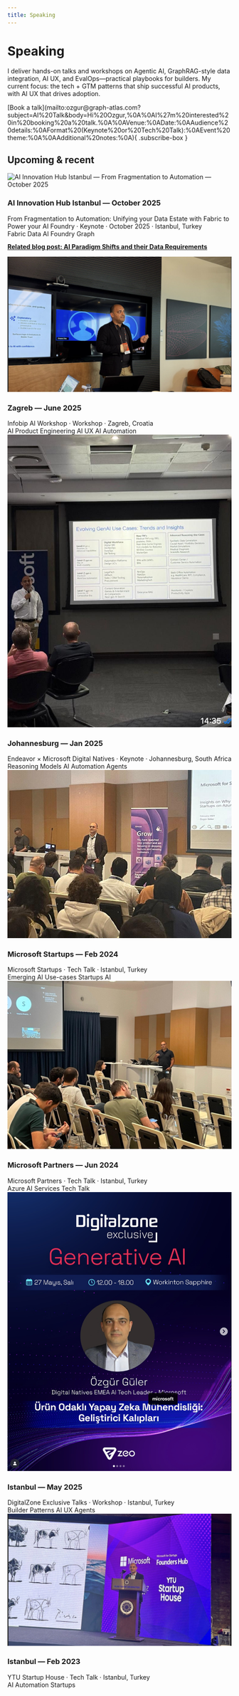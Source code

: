 ```yaml
---
title: Speaking
---
```


<div class="page-speaking" markdown="1">

# Speaking

  I deliver hands-on talks and workshops on Agentic AI, GraphRAG-style data integration, AI UX, and EvalOps—practical playbooks for builders. My current focus: the tech + GTM patterns that ship successful AI products, with AI UX that drives adoption.
  
  <div class="speaking-cta" markdown="1">
  [Book a talk](mailto:ozgur@graph-atlas.com?subject=AI%20Talk&body=Hi%20Ozgur,%0A%0AI%27m%20interested%20in%20booking%20a%20talk.%0A%0AVenue:%0ADate:%0AAudience%20details:%0AFormat%20(Keynote%20or%20Tech%20Talk):%0AEvent%20theme:%0A%0AAdditional%20notes:%0A){ .subscribe-box }
  </div>

## Upcoming & recent

<div class="talk-grid">

<!-- DUPLICATE this .talk-card per event -->
<div class="talk-card"
     data-date="2025-10-01"
     data-year="2025"
     data-type="Keynote"
     data-location="Istanbul, TR"
     data-tags="Fabric,Data,AI Foundry,Graph">

<img src="../assets/speaking/fabric_unify_ai_foundry.jpeg" alt="AI Innovation Hub Istanbul — From Fragmentation to Automation — October 2025" loading="lazy" />

<h3>AI Innovation Hub Istanbul — October 2025</h3>
<div class="talk-meta">From Fragmentation to Automation: Unifying your Data Estate with Fabric to Power your AI Foundry · Keynote · October 2025 · Istanbul, Turkey</div>

<div class="badges">
<span class="badge">Fabric</span>
<span class="badge">Data</span>
<span class="badge">AI Foundry</span>
<span class="badge">Graph</span>
</div>

<p style="margin-top: 0.75rem;"><strong><a href="../blog/2025/10/01/ai-paradigm-shifts-and-their-data-requirements/">Related blog post: AI Paradigm Shifts and their Data Requirements</a></strong></p>

</div>

<div class="talk-card"
     data-date="2025-06-15"
     data-year="2025"
     data-type="Workshop"
     data-location="Zagreb, HR"
     data-tags="AI Product Engineering,AI UX,AI Automation">

<img src="../assets/speaking/infobip_zagrab.png" alt="Infobip AI Workshop — Zagreb — June 2025" loading="lazy" />

<h3>Zagreb — June 2025</h3>
<div class="talk-meta">Infobip AI Workshop · Workshop · Zagreb, Croatia</div>

<div class="badges">
<span class="badge">AI Product Engineering</span>
<span class="badge">AI UX</span>
<span class="badge">AI Automation</span>
</div>

</div>

<div class="talk-card"
     data-date="2025-01-20"
     data-year="2025"
     data-type="Keynote"
     data-location="Johannesburg, ZA"
     data-tags="Reasoning Models,AI Automation,Agents">

<img src="../assets/speaking/1737525328675.jpeg" alt="Endeavor × Microsoft Digital Natives — Johannesburg — Jan 2025" loading="lazy" />

<h3>Johannesburg — Jan 2025</h3>
<div class="talk-meta">Endeavor × Microsoft Digital Natives · Keynote · Johannesburg, South Africa</div>

<div class="badges">
<span class="badge">Reasoning Models</span>
<span class="badge">AI Automation</span>
<span class="badge">Agents</span>
</div>

</div>

<div class="talk-card"
     data-date="2024-02-01"
     data-year="2024"
     data-type="Tech Talk"
     data-location="Istanbul, TR"
     data-tags="Emerging AI Use-cases,Startups,AI">

<img src="../assets/speaking/microsoft_startups_feb24.jpeg" alt="Microsoft Startups — Emerging AI Use-cases — Feb 2024" loading="lazy" />

<h3>Microsoft Startups — Feb 2024</h3>
<div class="talk-meta">Microsoft Startups · Tech Talk · Istanbul, Turkey</div>

<div class="badges">
<span class="badge">Emerging AI Use-cases</span>
<span class="badge">Startups</span>
<span class="badge">AI</span>
</div>

</div>

<div class="talk-card"
     data-date="2024-06-01"
     data-year="2024"
     data-type="Tech Talk"
     data-location="Istanbul, TR"
     data-tags="Azure,AI Services,Tech Talk">

<img src="../assets/speaking/microsoft_partners.jpeg" alt="Microsoft Partners — Building AI Services on Azure — Jun 2024" loading="lazy" />

<h3>Microsoft Partners — Jun 2024</h3>
<div class="talk-meta">Microsoft Partners · Tech Talk · Istanbul, Turkey</div>

<div class="badges">
<span class="badge">Azure</span>
<span class="badge">AI Services</span>
<span class="badge">Tech Talk</span>
</div>

</div>

<div class="talk-card"
     data-date="2025-05-27"
     data-year="2025"
     data-type="Tech Talk"
     data-location="Istanbul, TR"
     data-tags="Builder Patterns,AI UX,Agents">

<img src="../assets/speaking/zeophoto.png" alt="DigitalZone Exclusive Talks — Istanbul — May 2025" loading="lazy" />

<h3>Istanbul — May 2025</h3>
<div class="talk-meta">DigitalZone Exclusive Talks · Workshop · Istanbul, Turkey</div>

<div class="badges">
<span class="badge">Builder Patterns</span>
<span class="badge">AI UX</span>
<span class="badge">Agents</span>
</div>

</div>

<div class="talk-card"
     data-date="2023-02-01"
     data-year="2023"
     data-type="Tech Talk"
     data-location="Istanbul, TR"
     data-tags="AI Automation,Startups">

<img src="../assets/speaking/ytustartup_house.png" alt="YTU Startup House — Istanbul — Feb 2023" loading="lazy" />

<h3>Istanbul — Feb 2023</h3>
<div class="talk-meta">YTU Startup House · Tech Talk · Istanbul, Turkey</div>

<div class="badges">
<span class="badge">AI Automation</span>
<span class="badge">Startups</span>
</div>

</div>

</div>
